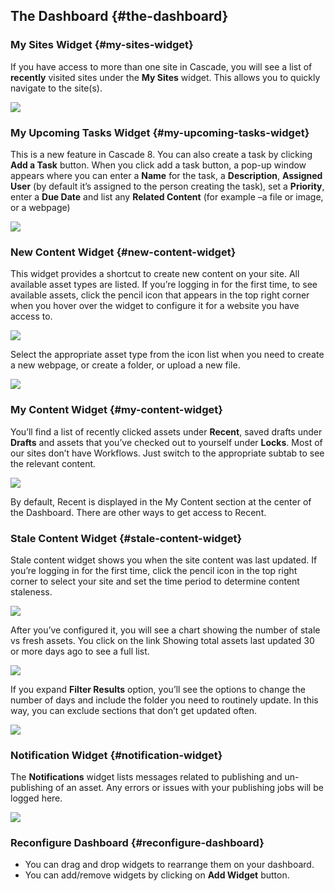 ## The Dashboard {#the-dashboard}

### My Sites Widget {#my-sites-widget}

If you have access to more than one site in Cascade, you will see a list of **recently** visited sites under the **My Sites** widget. This allows you to quickly navigate to the site\(s\).

![](https://northwestern-engineering.gitbooks.io/main-mccormick-site/content/assets/21.png)

### My Upcoming Tasks Widget {#my-upcoming-tasks-widget}

This is a new feature in Cascade 8. You can also create a task by clicking **Add a Task** button. When you click add a task button, a pop-up window appears where you can enter a **Name** for the task, a **Description**, **Assigned User** \(by default it’s assigned to the person creating the task\), set a **Priority**, enter a **Due Date** and list any **Related Content** \(for example –a file or image, or a webpage\)

![](https://northwestern-engineering.gitbooks.io/main-mccormick-site/content/assets/22.png)

### New Content Widget {#new-content-widget}

This widget provides a shortcut to create new content on your site. All available asset types are listed. If you’re logging in for the first time, to see available assets, click the pencil icon that appears in the top right corner when you hover over the widget to configure it for a website you have access to.

![](https://northwestern-engineering.gitbooks.io/main-mccormick-site/content/assets/23.png)

Select the appropriate asset type from the icon list when you need to create a new webpage, or create a folder, or upload a new file.

![](https://northwestern-engineering.gitbooks.io/main-mccormick-site/content/assets/24.png)

### My Content Widget {#my-content-widget}

You’ll find a list of recently clicked assets under **Recent**, saved drafts under **Drafts** and assets that you’ve checked out to yourself under **Locks**. Most of our sites don’t have Workflows. Just switch to the appropriate subtab to see the relevant content.

![](https://northwestern-engineering.gitbooks.io/main-mccormick-site/content/assets/25.png)

By default, Recent is displayed in the My Content section at the center of the Dashboard. There are other ways to get access to Recent.

### Stale Content Widget {#stale-content-widget}

Stale content widget shows you when the site content was last updated. If you’re logging in for the first time, click the pencil icon in the top right corner to select your site and set the time period to determine content staleness.

![](https://northwestern-engineering.gitbooks.io/main-mccormick-site/content/assets/26.png)

After you’ve configured it, you will see a chart showing the number of stale vs fresh assets. You click on the link Showing total assets last updated 30 or more days ago to see a full list.

![](https://northwestern-engineering.gitbooks.io/main-mccormick-site/content/assets/27.png)

If you expand **Filter Results** option, you’ll see the options to change the number of days and include the folder you need to routinely update. In this way, you can exclude sections that don’t get updated often.

![](https://northwestern-engineering.gitbooks.io/main-mccormick-site/content/assets/28.png)

### Notification Widget {#notification-widget}

The **Notifications** widget lists messages related to publishing and un-publishing of an asset. Any errors or issues with your publishing jobs will be logged here.

![](https://northwestern-engineering.gitbooks.io/main-mccormick-site/content/assets/29.png)

### Reconfigure Dashboard {#reconfigure-dashboard}

* You can drag and drop widgets to rearrange them on your dashboard.
* You can add/remove widgets by clicking on **Add Widget** button.




